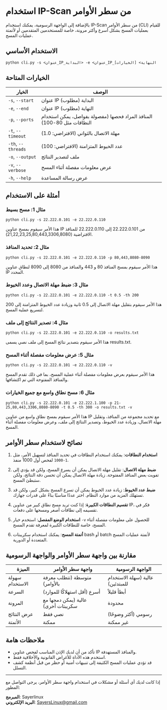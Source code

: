 # استخدام IP-Scan من سطر الأوامر

بالإضافة إلى الواجهة الرسومية، يمكنك استخدام IP-Scan من سطر الأوامر (CLI) للقيام بعمليات المسح بشكل أسرع وأكثر مرونة، خاصة للمستخدمين المتقدمين أو لأتمتة عمليات المسح.

## الاستخدام الأساسي

```
python cli.py -s <عنوان_IP_البداية> -e <عنوان_IP_النهاية> [الخيارات]
```

## الخيارات المتاحة

| الخيار | الوصف |
|--------|-------|
| `-s`, `--start` | عنوان IP البداية (مطلوب) |
| `-e`, `--end` | عنوان IP النهاية (مطلوب) |
| `-p`, `--ports` | المنافذ المراد فحصها (مفصولة بفواصل، يمكن استخدام النطاقات مثل 80-100) |
| `-t`, `--timeout` | مهلة الاتصال بالثواني (الافتراضي: 1.0) |
| `-th`, `--threads` | عدد الخيوط المتزامنة (الافتراضي: 100) |
| `-o`, `--output` | ملف لتصدير النتائج |
| `-v`, `--verbose` | عرض معلومات مفصلة أثناء المسح |
| `-h`, `--help` | عرض رسالة المساعدة |

## أمثلة على الاستخدام

### مثال 1: مسح بسيط

```
python cli.py -s 22.222.0.101 -e 22.222.0.110
```

هذا الأمر سيقوم بمسح عناوين IP من 22.222.0.101 إلى 22.222.0.110 للمنافذ الافتراضية (21,22,23,25,80,443,3306,8080).

### مثال 2: تحديد المنافذ

```
python cli.py -s 22.222.0.101 -e 22.222.0.110 -p 80,443,8080-8090
```

هذا الأمر سيقوم بمسح المنافذ 80 و 443 والمنافذ من 8080 إلى 8090 لنطاق عناوين IP المحدد.

### مثال 3: ضبط مهلة الاتصال وعدد الخيوط

```
python cli.py -s 22.222.0.101 -e 22.222.0.110 -t 0.5 -th 200
```

هذا الأمر سيقوم بتقليل مهلة الاتصال إلى 0.5 ثانية وزيادة عدد الخيوط المتزامنة إلى 200 لتسريع عملية المسح.

### مثال 4: تصدير النتائج إلى ملف

```
python cli.py -s 22.222.0.101 -e 22.222.0.110 -o results.txt
```

هذا الأمر سيقوم بتصدير نتائج المسح إلى ملف نصي يسمى results.txt.

### مثال 5: عرض معلومات مفصلة أثناء المسح

```
python cli.py -s 22.222.0.101 -e 22.222.0.110 -v
```

هذا الأمر سيقوم بعرض معلومات مفصلة أثناء عملية المسح، بما في ذلك تقدم المسح والمنافذ المفتوحة التي تم اكتشافها.

### مثال 6: مسح نطاق واسع مع جميع الخيارات

```
python cli.py -s 22.222.0.101 -e 22.222.1.100 -p 21-25,80,443,3306,8080-8090 -t 0.5 -th 300 -o results.txt -v
```

هذا الأمر سيقوم بمسح نطاق واسع من عناوين IP مع تحديد مجموعة من المنافذ، وتقليل مهلة الاتصال، وزيادة عدد الخيوط، وتصدير النتائج إلى ملف، وعرض معلومات مفصلة أثناء المسح.

## نصائح لاستخدام سطر الأوامر

1. **استخدام النطاقات**: يمكنك استخدام النطاقات في تحديد المنافذ لتسهيل الأمر، مثل `1-1000` لفحص أول 1000 منفذ.

2. **ضبط مهلة الاتصال**: تقليل مهلة الاتصال يمكن أن يسرع المسح، ولكن قد يؤدي إلى تفويت بعض المنافذ المفتوحة. زيادة مهلة الاتصال يمكن أن تحسن دقة النتائج، ولكن ستبطئ المسح.

3. **ضبط عدد الخيوط**: زيادة عدد الخيوط يمكن أن تسرع المسح بشكل كبير، ولكن قد تستهلك المزيد من موارد النظام. اختر عددًا مناسبًا بناءً على قدرات جهازك.

4. **تقسيم النطاقات الكبيرة**: إذا كنت تريد مسح نطاق كبير من عناوين IP، فكر في تقسيمه إلى نطاقات أصغر ومسحها على دفعات.

5. **استخدام الوضع المفصل**: استخدم خيار `-v` للحصول على معلومات مفصلة أثناء المسح، خاصة للنطاقات الكبيرة لمعرفة تقدم المسح.

6. **أتمتة المسح**: يمكنك استخدام سكريبتات bash أو batch لأتمتة عمليات المسح المتعددة أو الدورية.

## مقارنة بين واجهة سطر الأوامر والواجهة الرسومية

| الميزة | واجهة سطر الأوامر | الواجهة الرسومية |
|--------|-------------------|-------------------|
| سهولة الاستخدام | متوسطة (تتطلب معرفة بالأوامر) | عالية (سهلة الاستخدام للمبتدئين) |
| السرعة | أسرع (أقل استهلاكًا للموارد) | أبطأ قليلاً |
| المرونة | عالية (يمكن دمجها مع سكريبتات أخرى) | محدودة |
| عرض النتائج | نصي فقط | رسومي (أكثر وضوحًا) |
| الأتمتة | ممكنة | غير ممكنة |

## ملاحظات هامة

- تأكد من أن لديك الإذن المناسب لفحص عناوين IP والمنافذ المستهدفة.
- استخدم هذه الأداة للأغراض القانونية والأخلاقية فقط.
- قد تؤدي عمليات المسح الكثيفة إلى تنبيهات أمنية أو حظر من قبل أنظمة كشف التسلل.

---

إذا كانت لديك أي أسئلة أو مشكلات في استخدام واجهة سطر الأوامر، يرجى التواصل مع المطور:

**المبرمج**: Sayerlinux  
**البريد الإلكتروني**: SayersLinux@gmail.com